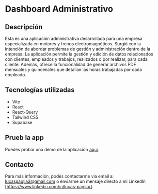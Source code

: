 # Dashboard Administrativo

## Descripción
Esta es una aplicación administrativa desarrollada para una empresa especializada en motores y frenos electromagnéticos. Surgió con la intención de abordar problemas de gestión y administración dentro de la empresa. La aplicación permite la gestión y edición de datos relacionados con clientes, empleados y trabajos, realizados o por realizar, para cada cliente. Además, ofrece la funcionalidad de generar archivos PDF mensuales y quincenales que detallan las horas trabajadas por cada empleado. 

## Tecnologías utilizadas
- Vite
- React
- React-Query
- Tailwind CSS
- Supabase

## Prueb la app
Puedes probar una demo de la aplicación [aquí](enlace-a-demo).

## Contacto
Para más información, podés contactarme via email a: lucaspaglia3@gmail.com o enviarme un mensaje directo a mi LinkedIn [https://www.linkedin.com/in/lucas-paglia/].
